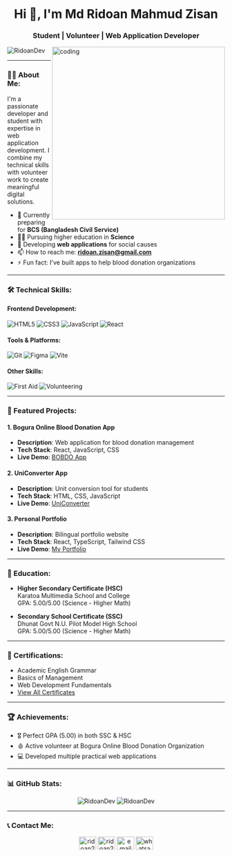 <h1 align="center">Hi 👋, I'm Md Ridoan Mahmud Zisan</h1>
<h3 align="center">Student | Volunteer | Web Application Developer</h3>

<img align="right" alt="coding" width="400" src="https://github.com/RidoanDev.png">

<p align="left"> <img src="https://komarev.com/ghpvc/?username=RidoanDev&label=Profile%20views&color=0e75b6&style=flat" alt="RidoanDev" /> </p>

---

### 👨‍💻 About Me:
I'm a passionate developer and student with expertise in web application development. I combine my technical skills with volunteer work to create meaningful digital solutions.

- 🌱 Currently preparing for **BCS (Bangladesh Civil Service)**
- 👨‍🎓 Pursuing higher education in **Science**
- 💼 Developing **web applications** for social causes
- 📫 How to reach me: **ridoan.zisan@gmail.com**
- ⚡ Fun fact: I've built apps to help blood donation organizations

---

### 🛠️ Technical Skills:
#### Frontend Development:
![HTML5](https://img.shields.io/badge/HTML5-E34F26?style=for-the-badge&logo=html5&logoColor=white)
![CSS3](https://img.shields.io/badge/CSS3-1572B6?style=for-the-badge&logo=css3&logoColor=white)
![JavaScript](https://img.shields.io/badge/JavaScript-F7DF1E?style=for-the-badge&logo=javascript&logoColor=black)
![React](https://img.shields.io/badge/React-20232A?style=for-the-badge&logo=react&logoColor=61DAFB)

#### Tools & Platforms:
![Git](https://img.shields.io/badge/Git-F05032?style=for-the-badge&logo=git&logoColor=white)
![Figma](https://img.shields.io/badge/Figma-F24E1E?style=for-the-badge&logo=figma&logoColor=white)
![Vite](https://img.shields.io/badge/Vite-B73BFE?style=for-the-badge&logo=vite&logoColor=FFD62E)

#### Other Skills:
![First Aid](https://img.shields.io/badge/First_Aid-ED1C24?style=for-the-badge&logo=medical-bag&logoColor=white)
![Volunteering](https://img.shields.io/badge/Volunteering-FFC107?style=for-the-badge&logo=heart&logoColor=white)

---

### 🌟 Featured Projects:
#### 1. **Bogura Online Blood Donation App**
- **Description**: Web application for blood donation management
- **Tech Stack**: React, JavaScript, CSS
- **Live Demo**: [BOBDO App](https://bobdo.netlify.app)

#### 2. **UniConverter App**
- **Description**: Unit conversion tool for students
- **Tech Stack**: HTML, CSS, JavaScript
- **Live Demo**: [UniConverter](https://uniconverter.netlify.app)

#### 3. **Personal Portfolio**
- **Description**: Bilingual portfolio website
- **Tech Stack**: React, TypeScript, Tailwind CSS
- **Live Demo**: [My Portfolio](https://ridoan-zisan.netlify.app)

---

### 📜 Education:
- **Higher Secondary Certificate (HSC)**  
  Karatoa Multimedia School and College  
  GPA: 5.00/5.00 (Science - Higher Math)

- **Secondary School Certificate (SSC)**  
  Dhunat Govt N.U. Pilot Model High School  
  GPA: 5.00/5.00 (Science - Higher Math)

---

### 📄 Certifications:
- Academic English Grammar
- Basics of Management
- Web Development Fundamentals
- [View All Certificates](https://drive.google.com/drive/folders/11Xh6R9aCnzLIIe56tVZlmEvzuaUKA3xj)

---

### 🏆 Achievements:
- 🎖️ Perfect GPA (5.00) in both SSC & HSC
- 🩸 Active volunteer at Bogura Online Blood Donation Organization
- 💻 Developed multiple practical web applications

---

### 📊 GitHub Stats:
<p align="center">
  <img src="https://github-readme-stats.vercel.app/api?username=RidoanDev&show_icons=true&theme=dark" alt="RidoanDev" />
  <img src="https://github-readme-stats.vercel.app/api/top-langs?username=RidoanDev&show_icons=true&theme=dark&layout=compact" alt="RidoanDev" />
</p>

---

### 📞 Contact Me:
<p align="center">
<a href="https://linkedin.com/in/ridoan2007" target="blank"><img align="center" src="https://raw.githubusercontent.com/rahuldkjain/github-profile-readme-generator/master/src/images/icons/Social/linked-in-alt.svg" alt="ridoan2007" height="30" width="40" /></a>
<a href="https://fb.com/ridoan2007" target="blank"><img align="center" src="https://raw.githubusercontent.com/rahuldkjain/github-profile-readme-generator/master/src/images/icons/Social/facebook.svg" alt="ridoan2007" height="30" width="40" /></a>
<a href="mailto:ridoan.zisan@gmail.com" target="blank"><img align="center" src="https://img.icons8.com/color/48/000000/gmail.png" alt="email" height="30" width="40" /></a>
<a href="https://wa.me/8801712525910" target="blank"><img align="center" src="https://img.icons8.com/color/48/000000/whatsapp.png" alt="whatsapp" height="30" width="40" /></a>
</p>
